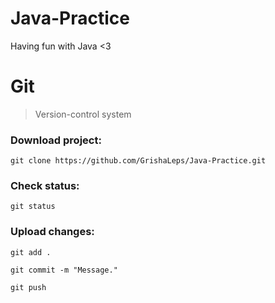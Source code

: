 # Java-Practice
Having fun with Java <3

# Git
> Version-control system

[cheat sheet]:(http://overapi.com/static/cs/git-cheat-sheet.pdf)

### Download project:
```git clone https://github.com/GrishaLeps/Java-Practice.git```

### Check status:
```git status```

### Upload changes:
```git add .```

```git commit -m "Message."```

```git push```
